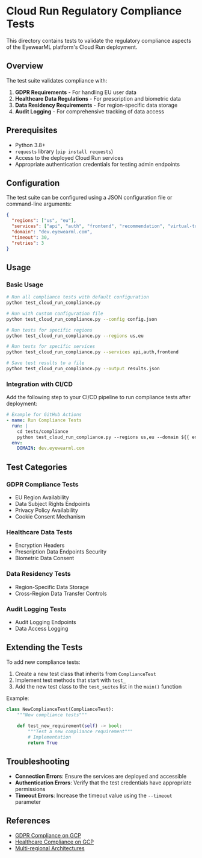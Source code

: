 # Cloud Run Regulatory Compliance Tests

This directory contains tests to validate the regulatory compliance aspects of the EyewearML platform's Cloud Run deployment.

## Overview

The test suite validates compliance with:

1. **GDPR Requirements** - For handling EU user data
2. **Healthcare Data Regulations** - For prescription and biometric data
3. **Data Residency Requirements** - For region-specific data storage
4. **Audit Logging** - For comprehensive tracking of data access

## Prerequisites

- Python 3.8+
- `requests` library (`pip install requests`)
- Access to the deployed Cloud Run services
- Appropriate authentication credentials for testing admin endpoints

## Configuration

The test suite can be configured using a JSON configuration file or command-line arguments:

```json
{
  "regions": ["us", "eu"],
  "services": ["api", "auth", "frontend", "recommendation", "virtual-try-on", "analytics"],
  "domain": "dev.eyewearml.com",
  "timeout": 30,
  "retries": 3
}
```

## Usage

### Basic Usage

```bash
# Run all compliance tests with default configuration
python test_cloud_run_compliance.py

# Run with custom configuration file
python test_cloud_run_compliance.py --config config.json

# Run tests for specific regions
python test_cloud_run_compliance.py --regions us,eu

# Run tests for specific services
python test_cloud_run_compliance.py --services api,auth,frontend

# Save test results to a file
python test_cloud_run_compliance.py --output results.json
```

### Integration with CI/CD

Add the following step to your CI/CD pipeline to run compliance tests after deployment:

```yaml
# Example for GitHub Actions
- name: Run Compliance Tests
  run: |
    cd tests/compliance
    python test_cloud_run_compliance.py --regions us,eu --domain ${{ env.DOMAIN }} --output compliance-results.json
  env:
    DOMAIN: dev.eyewearml.com
```

## Test Categories

### GDPR Compliance Tests

- EU Region Availability
- Data Subject Rights Endpoints
- Privacy Policy Availability
- Cookie Consent Mechanism

### Healthcare Data Tests

- Encryption Headers
- Prescription Data Endpoints Security
- Biometric Data Consent

### Data Residency Tests

- Region-Specific Data Storage
- Cross-Region Data Transfer Controls

### Audit Logging Tests

- Audit Logging Endpoints
- Data Access Logging

## Extending the Tests

To add new compliance tests:

1. Create a new test class that inherits from `ComplianceTest`
2. Implement test methods that start with `test_`
3. Add the new test class to the `test_suites` list in the `main()` function

Example:

```python
class NewComplianceTest(ComplianceTest):
    """New compliance tests"""
    
    def test_new_requirement(self) -> bool:
        """Test a new compliance requirement"""
        # Implementation
        return True
```

## Troubleshooting

- **Connection Errors**: Ensure the services are deployed and accessible
- **Authentication Errors**: Verify that the test credentials have appropriate permissions
- **Timeout Errors**: Increase the timeout value using the `--timeout` parameter

## References

- [GDPR Compliance on GCP](https://cloud.google.com/security/compliance/gdpr)
- [Healthcare Compliance on GCP](https://cloud.google.com/security/compliance/hipaa)
- [Multi-regional Architectures](https://cloud.google.com/architecture/framework/regions)